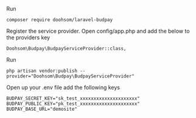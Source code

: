 Run
```
composer require doohsom/laravel-budpay
```

Register the service provider. Open config/app.php and add the below to the providers key

```
Doohsom\Budpay\BudpayServiceProvider::class,
```

Run
```
php artisan vendor:publish --provider="Doohsom\Budpay\BudpayServiceProvider"
```

Open up your .env file add the following keys
```
BUDPAY_SECRET_KEY="sk_test_xxxxxxxxxxxxxxxxxxxxx"
BUDPAY_PUBLIC_KEY="pk_test_xxxxxxxxxxxxxxxxxxxxx"
BUDPAY_BASE_URL="demosite"
```
